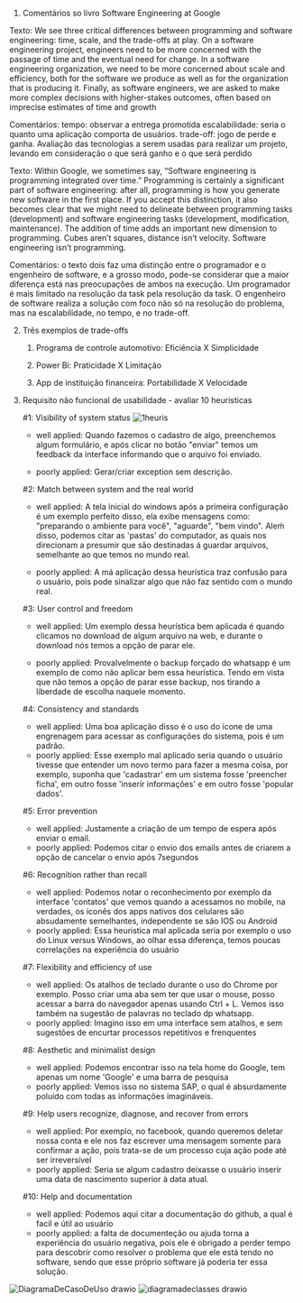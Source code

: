 1. Comentários so livro Software Engineering at Google 

Texto: 
We see three critical differences between programming and software engineering: time, scale, and the trade-offs at play. On a software engineering project, engineers need to be more concerned with the passage of time and the eventual need for change.
In a software engineering organization, we need to be more concerned about scale and efficiency, both for the software we produce as well as for the organization that is producing it. Finally, as software engineers, we are asked to make more complex decisions with higher-stakes outcomes,
often based on imprecise estimates of time and growth

Comentários:
tempo: observar a entrega promotida
escalabilidade: seria o quanto uma aplicação comporta de usuários.
trade-off: jogo de perde e ganha. Avaliação das tecnologias a serem usadas para realizar um projeto, levando em consideração o que será ganho e o que será perdido

Texto:
Within Google, we sometimes say, “Software engineering is programming integrated over time.” Programming is certainly a significant part of software engineering: after all, programming is how you generate new software in the first place. If you accept this distinction,
it also becomes clear that we might need to delineate between programming tasks (development) and software engineering tasks (development, modification, maintenance). The addition of time adds an important new dimension to programming. Cubes aren’t squares, distance isn’t velocity. Software engineering isn’t programming.

Comentários:
o texto dois faz uma distinção entre o programador e o engenheiro de software, e a grosso modo, pode-se considerar que a maior diferença está 
nas preocupações de ambos na execução. Um programador é mais limitado na resolução da task pela resolução da task. O engenheiro de software 
realiza a solução com foco não só na resolução do problema, mas na escalabilidade, no tempo, e no trade-off.

2. Três exemplos de trade-offs 

    1. Programa de controle automotivo: Eficiência X Simplicidade

    2. Power Bi: Praticidade X Limitação

    3. App de instituição financeira: Portabilidade X Velocidade


3. Requisito não funcional de usabilidade - avaliar 10 heurísticas 

   #1: Visibility of system status
![1heuris](https://github.com/JulioFreitas07/BERTOTI/assets/127301327/97b74151-46f6-43e9-b973-0d380982d517)

    
    - well applied: Quando fazemos o cadastro de algo, preenchemos algum formulário, e após clicar no botão "enviar" temos um feedback da interface informando que o arquivo foi enviado.
    
    - poorly applied: Gerar/criar exception  sem descrição.

    #2: Match between system and the real world
 
    - well applied: A tela inicial do windows após a primeira configuração é um exemplo perfeito disso, ela exibe mensagens como: "preparando o ambiente para você", "aguarde", "bem vindo". Aleḿ disso, podemos citar as 'pastas' do computador, as quais nos direcionam a presumir que são destinadas á guardar arquivos, semelhante ao que temos no mundo real.

    - poorly applied: A má aplicação dessa heurística traz confusão para o usuário, pois pode sinalizar algo que não faz sentido com o mundo real. 

    #3: User control and freedom

    - well applied: Um exemplo dessa heurística bem aplicada é quando clicamos no download de algum arquivo na web, e durante o download nós temos a opção de parar ele.
    
    - poorly applied: Provalvelmente o backup forçado do  whatsapp é um exemplo de como não aplicar bem essa heurística. Tendo em vista que não temos a opção de parar esse backup, nos tirando a liberdade de escolha naquele momento.

    #4: Consistency and standards

    - well applied: Uma boa aplicação disso é o uso do ícone de uma engrenagem para acessar as configurações do sistema, pois é um padrão.
    - poorly applied: Esse exemplo mal aplicado seria quando o usuário tivesse que entender um novo termo para fazer a mesma coisa, por exemplo, suponha que 'cadastrar' em um sistema fosse 'preencher ficha', em outro fosse 'inserir informações' e em outro fosse 'popular dados'.

    #5: Error prevention
    - well applied: Justamente a criação de um tempo de espera após enviar o email.
    - poorly applied: Podemos citar o envio dos emails antes de criarem a opção de cancelar o envio após 7segundos


    #6: Recognition rather than recall
    - well applied: Podemos notar o reconhecimento por exemplo da interface 'contatos' que vemos quando a acessamos no mobile, na verdades, os iconês dos apps nativos dos celulares são absudamente semelhantes, independente se são IOS ou Android 
    - poorly applied: Essa heuristica mal aplicada seria por exemplo o uso do Linux versus Windows, ao olhar essa diferença, temos poucas correlações na experiência do usuário


    #7: Flexibility and efficiency of use
    - well applied: Os atalhos de teclado durante o uso do Chrome por exemplo. Posso criar uma aba sem ter que usar o mouse, posso acessar a barra do navegador apenas usando Ctrl + L. Vemos isso também na sugestão de palavras no teclado dp whatsapp.
    - poorly applied: Imagino isso em uma interface sem atalhos, e sem sugestões de encurtar processos repetitivos e frenquentes


    #8: Aesthetic and minimalist design
    - well applied: Podemos encontrar isso na tela home do Google, tem apenas um nome 'Google' e uma barra de pesquisa
    - poorly applied: Vemos isso no sistema SAP, o qual é absurdamente poluído com todas as informações imagináveis.


    #9: Help users recognize, diagnose, and recover from errors
    - well applied: Por exemplo, no facebook,  quando queremos deletar nossa conta e ele nos faz escrever uma mensagem somente para confirmar a ação, pois trata-se de um processo cuja ação pode até ser irreversível
    - poorly applied: Seria se algum cadastro deixasse o usuário inserir uma data de nascimento superior à data atual.

    #10: Help and documentation
    - well applied: Podemos aqui citar a documentação do github, a qual é facil e útil ao usuário
    - poorly applied: a falta de documenteção ou ajuda torna a experiência do usuário negativa, pois ele é obrigado a perder tempo para descobrir como resolver o problema que ele está tendo no software, sendo que esse próprio software já poderia ter essa solução.


![DiagramaDeCasoDeUso drawio](https://github.com/JulioFreitas07/BERTOTI/assets/127301327/c067ca14-1c75-4cf4-b637-ed13fd900aa1)
![diagramadeclasses drawio](https://github.com/JulioFreitas07/BERTOTI/assets/127301327/50170bca-0bd6-4329-85d4-1a7156486aa7)


